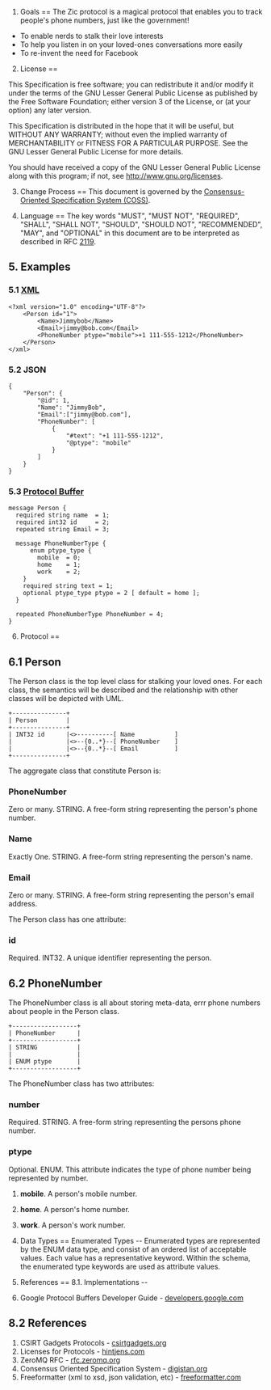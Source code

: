1. Goals
==
The Zic protocol is a magical protocol that enables you to track people's phone numbers, just like the government!

* To enable nerds to stalk their love interests
* To help you listen in on your loved-ones conversations more easily
* To re-invent the need for Facebook

2. License
==

This Specification is free software; you can redistribute it and/or modify it under the terms of the GNU Lesser General Public License as published by the Free Software Foundation; either version 3 of the License, or (at your option) any later version.

This Specification is distributed in the hope that it will be useful, but WITHOUT ANY WARRANTY; without even the implied warranty of MERCHANTABILITY or FITNESS FOR A PARTICULAR PURPOSE. See the GNU Lesser General Public License for more details.

You should have received a copy of the GNU Lesser General Public License along with this program; if not, see <http://www.gnu.org/licenses>.

3. Change Process
==
This document is governed by the [Consensus-Oriented Specification System (COSS)](http://www.digistan.org/spec:1/COSS).


4. Language
==
The key words "MUST", "MUST NOT", "REQUIRED", "SHALL", "SHALL NOT", "SHOULD", "SHOULD NOT", "RECOMMENDED", "MAY", and "OPTIONAL" in this document are to be interpreted as described in RFC [2119](http://www.ietf.org/rfc/rfc2119.txt).

## 5. Examples
### 5.1 [XML](https://github.com/csirtgadgets/zic-protocol/blob/master/src/xsd/zic.xsd)

```
<?xml version="1.0" encoding="UTF-8"?>
    <Person id="1">
        <Name>Jimmybob</Name>
        <Email>jimmy@bob.com</Email>
        <PhoneNumber ptype="mobile">+1 111-555-1212</PhoneNumber>
    </Person>
</xml>
```
### 5.2 JSON

```
{
    "Person": {
        "@id": 1,
        "Name": "JimmyBob",
        "Email":["jimmy@bob.com"],
        "PhoneNumber": [
            {
                "#text": "+1 111-555-1212",
                "@ptype": "mobile"
            }
        ]
    }
}
```

### 5.3 [Protocol Buffer](https://github.com/csirtgadgets/zic-protocol/blob/master/src/pb/zic.proto)

```
message Person {
  required string name  = 1;
  required int32 id     = 2;
  repeated string Email = 3;

  message PhoneNumberType {
      enum ptype_type {
        mobile  = 0;
        home    = 1;
        work    = 2;
    }
    required string text = 1;
    optional ptype_type ptype = 2 [ default = home ];
  }

  repeated PhoneNumberType PhoneNumber = 4;
}
```

6. Protocol
==
## 6.1 Person
The Person class is the top level class for stalking your loved ones. For each class, the semantics will be described and the relationship with other classes will be depicted with UML. 

```
+---------------+
| Person        |
+---------------+
| INT32 id      |<>----------[ Name           ]
|               |<>--{0..*}--[ PhoneNumber    ]
|               |<>--{0..*}--[ Email          ]
+---------------+
```

The aggregate class that constitute Person is:

### PhoneNumber
Zero or many. STRING. A free-form string representing the person's phone number.

### Name
Exactly One. STRING. A free-form string representing the person's name.

### Email
Zero or many. STRING. A free-form string representing the person's email address.

The Person class has one attribute:

### id
Required. INT32. A unique identifier representing the person.

## 6.2 PhoneNumber
The PhoneNumber class is all about storing meta-data, errr phone numbers about people in the Person class.

```
+------------------+
| PhoneNumber      |
+------------------+
| STRING           |
|                  |
| ENUM ptype       |
+------------------+
```

The PhoneNumber class has two attributes:

### number
Required. STRING. A free-form string representing the persons phone number.

### ptype
Optional. ENUM. This attribute indicates the type of phone number being represented by number.

1. **mobile**. A person's mobile number.
2. **home**. A person's home number.
3. **work**. A person's work number.

6. Data Types
==
Enumerated Types
--
Enumerated types are represented by the ENUM data type, and consist of an ordered list of acceptable values.  Each value has a representative keyword.  Within the schema, the enumerated type keywords are used as attribute values.

8. References
==
8.1. Implementations
--
1. Google Protocol Buffers Developer Guide - [developers.google.com](https://developers.google.com/protocol-buffers/docs/overview)

8.2 References
--
1. CSIRT Gadgets Protocols - [csirtgadgets.org](http://csirtgadgets.org/rfc)
1. Licenses for Protocols - [hintjens.com](http://hintjens.com/blog:41)
1. ZeroMQ RFC - [rfc.zeromq.org](http://rfc.zeromq.org/)
1. Consensus Oriented Specification System - [digistan.org](http://www.digistan.org/)
1. Freeformatter (xml to xsd, json validation, etc) - [freeformatter.com](http://www.freeformatter.com/)